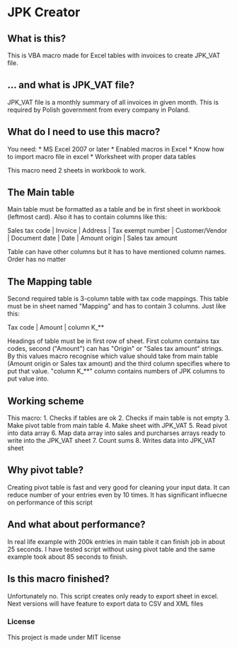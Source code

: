 # JPK Creator

## What is this?
This is VBA macro made for Excel tables with invoices to create JPK_VAT file. 

## ... and what is JPK_VAT file?
JPK_VAT file is a monthly summary of all invoices in given month. This is required by Polish government from every company in Poland. 

## What do I need to use this macro?

You need:
	* MS Excel 2007 or later
	* Enabled macros in Excel
	* Know how to import macro file in excel
	* Worksheet with proper data tables

This macro need 2 sheets in workbook to work. 

## The Main table
Main table must be formatted as a table and be in first sheet in workbook (leftmost card). Also it has to contain columns like this:

Sales tax code  |  Invoice  |  Address  |  Tax exempt number  |  Customer/Vendor  |  Document date  |  Date  |  Amount origin  |  Sales tax amount

Table can have other columns but it has to have mentioned column names. Order has no matter

## The Mapping table
Second required table is 3-column table with tax code mappings. This table must be in sheet named "Mapping" and has to contain 3 columns. Just like this: 

Tax code  |  Amount  |  column K_**

Headings of table must be in first row of sheet. First column contains tax codes, second ("Amount") can has "Origin" or "Sales tax amount" strings. By this values macro recognise which value should take from main table (Amount origin or Sales tax amount) and the third column specifies where to put that value. "column K_**" column contains numbers of JPK columns to put value into.

## Working scheme
This macro:
	1. Checks if tables are ok
	2. Checks if main table is not empty
	3. Make pivot table from main table
	4. Make sheet with JPK_VAT
	5. Read pivot into data array
	6. Map data array into sales and purcharses arrays ready to write into the JPK_VAT sheet
	7. Count sums
	8. Writes data into JPK_VAT sheet

## Why pivot table? 
Creating pivot table is fast and very good for cleaning your input data. It can reduce number of your entries even by 10 times. It has significant influecne on performance of this script

## And what about performance?
In real life example with 200k entries in main table it can finish job in about 25 seconds. I have tested script without using pivot table and the same example took about 85 seconds to finish.

## Is this macro finished?
Unfortunately no. This script creates only ready to export sheet in excel. Next versions will have feature to export data to CSV and XML files

### License
This project is made under MIT license